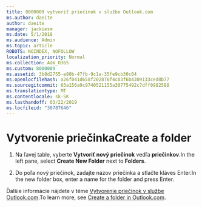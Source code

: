 ```yaml
---
title: 8000009 vytvoriť priečinok v službe Outlook.com
ms.author: daeite
author: daeite
manager: jackiesm
ms.date: 5/1/2018
ms.audience: Admin
ms.topic: article
ROBOTS: NOINDEX, NOFOLLOW
localization_priority: Normal
ms.collection: Adm_O365
ms.custom: 8000009
ms.assetid: 3b8d2755-e80b-47fb-9c1a-35fe9cb30c04
ms.openlocfilehash: a26f041d658f202876f4c03f6b4309133ced8b77
ms.sourcegitcommit: 03a156a9c9740521155a30775492c7dff0982588
ms.translationtype: MT
ms.contentlocale: sk-SK
ms.lasthandoff: 03/22/2019
ms.locfileid: "30787646"
---
```

# <a name="create-a-folder"></a><span data-ttu-id="fc102-102">Vytvorenie priečinka</span><span class="sxs-lookup"><span data-stu-id="fc102-102">Create a folder</span></span>

1. <span data-ttu-id="fc102-103">Na ľavej table, vyberte **Vytvoriť nový priečinok** vedľa **priečinkov**.</span><span class="sxs-lookup"><span data-stu-id="fc102-103">In the left pane, select **Create New Folder** next to **Folders**.</span></span> 
    
2. <span data-ttu-id="fc102-104">Do poľa nový priečinok, zadajte názov priečinka a stlačte kláves Enter.</span><span class="sxs-lookup"><span data-stu-id="fc102-104">In the new folder box, enter a name for the folder and press Enter.</span></span>
    
<span data-ttu-id="fc102-105">Ďalšie informácie nájdete v téme [Vytvorenie priečinok v službe Outlook.com](https://go.microsoft.com/fwlink/p/?linkid=873114).</span><span class="sxs-lookup"><span data-stu-id="fc102-105">To learn more, see [Create a folder in Outlook.com](https://go.microsoft.com/fwlink/p/?linkid=873114).</span></span>
  

